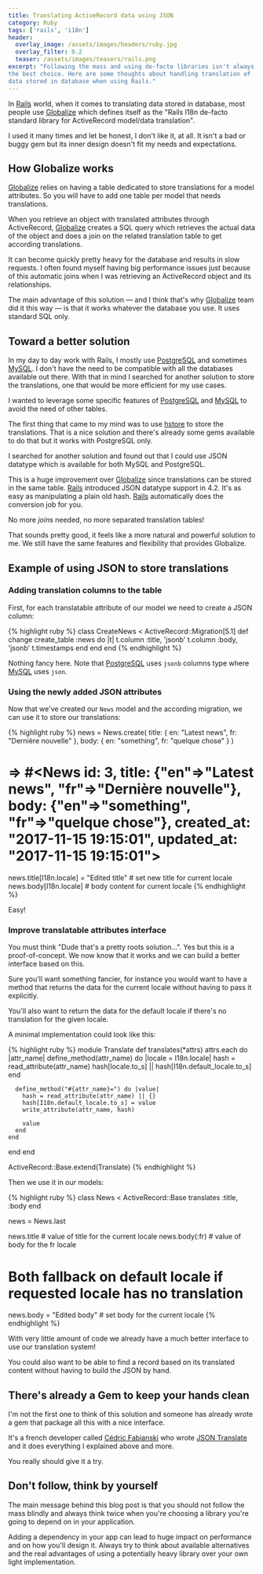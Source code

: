 ```yaml
---
title: Translating ActiveRecord data using JSON
category: Ruby
tags: ['rails', 'i18n']
header:
  overlay_image: /assets/images/headers/ruby.jpg
  overlay_filter: 0.2
  teaser: /assets/images/teasers/rails.png
excerpt: "Following the mass and using de-facto libraries isn't always
the best choice. Here are some thoughts about handling translation of
data stored in database when using Rails."
---
```


In [Rails][rails] world, when it comes to translating
data stored in database, most people use
[Globalize][globalize] which defines
itself as the "Rails I18n de-facto standard library for ActiveRecord
model/data translation".

I used it many times and let be honest, I don't like it, at all. It
isn't a bad or buggy gem but its inner design doesn't fit my needs and
expectations.

## How Globalize works ##

[Globalize][globalize] relies on having a table dedicated to store
translations for a model attributes. So you will have to add one table
per model that needs translations.

When you retrieve an object with translated attributes through
ActiveRecord, [Globalize][globalize] creates a SQL query which
retrieves the actual data of the object and does a join on the related
translation table to get according translations.

It can become quickly pretty heavy for the database and results in
slow requests. I often found myself having big performance issues just
because of this automatic joins when I was retrieving an ActiveRecord
object and its relationships.

The main advantage of this solution — and I think that's why
[Globalize][globalize] team did it this way — is that it works whatever the
database you use. It uses standard SQL only.

## Toward a better solution ##

In my day to day work with Rails, I mostly use [PostgreSQL][pg] and
sometimes [MySQL][mysql]. I don't have the need to be compatible with
all the databases available out there. With that in mind I searched
for another solution to store the translations, one that would be more
efficient for my use cases.

I wanted to leverage some specific features of [PostgreSQL][pg] and
[MySQL][mysql] to avoid the need of other tables.

The first thing that came to my mind was to use
[hstore](https://www.postgresql.org/docs/current/static/hstore.html)
to store the translations. That is a nice solution and there's already
some gems available to do that but it works with PostgreSQL only.

I searched for another solution and found out that I could use JSON
datatype which is available for both MySQL and PostgreSQL.

This is a huge improvement over [Globalize][globalize] since
translations can be stored in the same table. [Rails][rails]
introduced JSON datatype support in 4.2. It's as easy as manipulating
a plain old hash. [Rails][rails] automatically does the conversion job
for you.

No more *join*s needed, no more separated translation tables!

That sounds pretty good, it feels like a more natural and powerful
solution to me. We still have the same features and flexibility that
provides Globalize.

## Example of using JSON to store translations ##

### Adding translation columns to the table ###

First, for each translatable attribute of our model we need to create
a JSON column:

{% highlight ruby %}
class CreateNews < ActiveRecord::Migration[5.1]
  def change
    create_table :news do |t|
      t.column :title, 'jsonb'
      t.column :body,  'jsonb'
      t.timestamps
    end
  end
end
{% endhighlight %}

Nothing fancy here. Note that [PostgreSQL][pg] uses `jsonb` columns
type where [MySQL][mysql] uses `json`.

### Using the newly added JSON attributes ###

Now that we've created our `News` model and the according migration,
we can use it to store our translations:

{% highlight ruby %}
news = News.create(
  title: { en: "Latest news", fr: "Dernière nouvelle" },
  body: { en: "something", fr: "quelque chose" }
)

# => #<News id: 3, title: {"en"=>"Latest news", "fr"=>"Dernière nouvelle"}, body: {"en"=>"something", "fr"=>"quelque chose"}, created_at: "2017-11-15 19:15:01", updated_at: "2017-11-15 19:15:01">

news.title[I18n.locale] = "Edited title" # set new title for current locale
news.body[I18n.locale] # body content for current locale
{% endhighlight %}

Easy!

### Improve translatable attributes interface ###

You must think "Dude that's a pretty roots solution…". Yes but this is
a proof-of-concept. We now know that it works and we can build a
better interface based on this.

Sure you'll want something fancier, for instance you would want to
have a method that returns the data for the current locale without
having to pass it explicitly.

You'll also want to return the data for the default locale if there's
no translation for the given locale.

A minimal implementation could look like this:

{% highlight ruby %}
module Translate
  def translates(*attrs)
    attrs.each do |attr_name|
      define_method(attr_name) do |locale = I18n.locale|
        hash = read_attribute(attr_name)
        hash[locale.to_s] || hash[I18n.default_locale.to_s]
      end
      
      define_method("#{attr_name}=") do |value|
        hash = read_attribute(attr_name) || {}
        hash[I18n.default_locale.to_s] = value
        write_attribute(attr_name, hash)
        
        value
      end
    end
  end
end

ActiveRecord::Base.extend(Translate)
{% endhighlight %}

Then we use it in our models:

{% highlight ruby %}
class News < ActiveRecord::Base
  translates :title, :body
end

news = News.last

news.title     # value of title for the current locale
news.body(:fr) # value of body for the fr locale

# Both fallback on default locale if requested locale has no translation

news.body = "Edited body" # set body for the current locale
{% endhighlight %}

With very little amount of code we already have a much better
interface to use our translation system!

You could also want to be able to find a record based on its
translated content without having to build the JSON by hand.

## There's already a Gem to keep your hands clean ##

I'm not the first one to think of this solution and someone has
already wrote a gem that package all this with a nice interface.

It's a french developer called [Cédric Fabianski][cfabianski] who
wrote [JSON Translate][json_translate] and it does everything I
explained above and more.

You really should give it a try.

## Don't follow, think by yourself ##

The main message behind this blog post is that you should not follow
the mass blindly and always think twice when you're choosing a library
you're going to depend on in your application.

Adding a dependency in your app can lead to huge impact on performance
and on how you'll design it. Always try to think about available
alternatives and the real advantages of using a potentially heavy
library over your own light implementation.

[rails]: http://rubyonrails.org
[globalize]: https://github.com/globalize/globalize
[pg]: https://www.postgresql.org
[mysql]: https://www.mysql.com/
[cfabianski]: https://twitter.com/cfabianski
[json_translate]: https://github.com/cfabianski/json_translate
